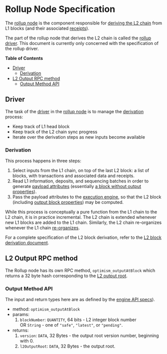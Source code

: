 # Rollup Node Specification

<!-- All glossary references in this file. -->
[g-rollup-node]: glossary.md#rollup-node
[g-derivation]: glossary.md#L2-chain-derivation
[g-payload-attr]: glossary.md#payload-attributes
[g-block]: glossary.md#block
[g-exec-engine]: glossary.md#execution-engine
[g-reorg]: glossary.md#re-organization
[g-rollup-driver]: glossary.md#rollup-driver
[g-receipts]: glossary.md#receipt

The [rollup node][g-rollup-node] is the component responsible for [deriving the L2 chain][g-derivation] from L1 blocks
(and their associated [receipts][g-receipts]).

The part of the rollup node that derives the L2 chain is called the [rollup driver][g-rollup-driver]. This document is
currently only concerned with the specification of the rollup driver.

<!-- START doctoc generated TOC please keep comment here to allow auto update -->
<!-- DON'T EDIT THIS SECTION, INSTEAD RE-RUN doctoc TO UPDATE -->
**Table of Contents**

- [Driver](#driver)
  - [Derivation](#derivation)
- [L2 Output RPC method](#l2-output-rpc-method)
  - [Output Method API](#output-method-api)

<!-- END doctoc generated TOC please keep comment here to allow auto update -->

## Driver

The task of the [driver][g-rollup-driver] in the [rollup node][g-rollup-node]
is to manage the [derivation][g-derivation] process:

- Keep track of L1 head block
- Keep track of the L2 chain sync progress
- Iterate over the derivation steps as new inputs become available

### Derivation

This process happens in three steps:

1. Select inputs from the L1 chain, on top of the last L2 block:
   a list of blocks, with transactions and associated data and receipts.
2. Read L1 information, deposits, and sequencing batches in order to generate [payload attributes][g-payload-attr]
   (essentially [a block without output properties][g-block]).
3. Pass the payload attributes to the [execution engine][g-exec-engine], so that the L2 block (including [output block
   properties][g-block]) may be computed.

While this process is conceptually a pure function from the L1 chain to the L2 chain, it is in practice incremental. The
L2 chain is extended whenever new L1 blocks are added to the L1 chain. Similarly, the L2 chain re-organizes whenever the
L1 chain [re-organizes][g-reorg].

For a complete specification of the L2 block derivation, refer to the [L2 block derivation document](./derivation.md).

## L2 Output RPC method

The Rollup node has its own RPC method, `optimism_outputAtBlock` which returns a 32 
byte hash corresponding to the [L2 output root](./proposals.md#l2-output-commitment-construction).

[SSZ]: https://github.com/ethereum/consensus-specs/blob/dev/ssz/simple-serialize.md

### Output Method API

The input and return types here are as defined by the [engine API specs][engine-structures]).

[engine-structures]: https://github.com/ethereum/execution-apis/blob/main/src/engine/paris.md#structures

- method: `optimism_outputAtBlock`
- params:
  1. `blockNumber`: `QUANTITY`, 64 bits - L2 integer block number </br>
        OR `String` - one of `"safe"`, `"latest"`, or `"pending"`.
- returns:
  1. `version`: `DATA`, 32 Bytes - the output root version number, beginning with 0.
  1. `l2OutputRoot`: `DATA`, 32 Bytes - the output root.
